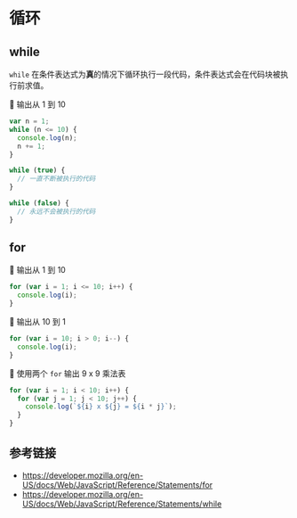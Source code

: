# 循环

## while
`while` 在条件表达式为**真**的情况下循环执行一段代码，条件表达式会在代码块被执行前求值。

🌰 输出从 1 到 10
```javascript
var n = 1;
while (n <= 10) {
  console.log(n);
  n += 1;
}
```

```javascript
while (true) {
  // 一直不断被执行的代码
}
```

```javascript
while (false) {
  // 永远不会被执行的代码
}
```

## for
🌰 输出从 1 到 10
```javascript
for (var i = 1; i <= 10; i++) {
  console.log(i);
}
```

🌰 输出从 10 到 1
```javascript
for (var i = 10; i > 0; i--) {
  console.log(i);
}
```

🌰 使用两个 `for` 输出 9 x 9 乘法表
```javascript
for (var i = 1; i < 10; i++) {
  for (var j = 1; j < 10; j++) {
    console.log(`${i} x ${j} = ${i * j}`);
  }
}
```

## 参考链接
* https://developer.mozilla.org/en-US/docs/Web/JavaScript/Reference/Statements/for
* https://developer.mozilla.org/en-US/docs/Web/JavaScript/Reference/Statements/while
